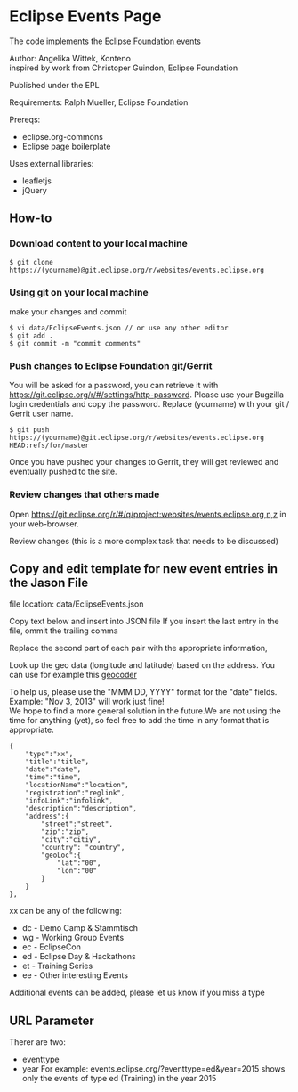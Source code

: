 # Eclipse Events Page

The code implements the [Eclipse Foundation events](http://events.eclipse.org)

Author: Angelika Wittek, Konteno <br>
inspired by work from Christoper Guindon, Eclipse Foundation

Published under the EPL

Requirements: Ralph Mueller, Eclipse Foundation

Prereqs:

* eclipse.org-commons
* Eclipse page boilerplate

Uses external libraries:

* leafletjs
* jQuery

## How-to

### Download content to your local machine

    $ git clone https://(yourname)@git.eclipse.org/r/websites/events.eclipse.org

### Using git on your local machine

make your changes and commit <br>

    $ vi data/EclipseEvents.json // or use any other editor
    $ git add .
    $ git commit -m "commit comments"

### Push changes to Eclipse Foundation git/Gerrit
You will be asked for a password, you can retrieve it with https://git.eclipse.org/r/#/settings/http-password. Please use your Bugzilla login credentials and copy the password. Replace (yourname) with your git / Gerrit user name.

    $ git push https://(yourname)@git.eclipse.org/r/websites/events.eclipse.org HEAD:refs/for/master

Once you have pushed your changes to Gerrit, they will get reviewed and eventually pushed to the site. 

### Review changes that others made

Open https://git.eclipse.org/r/#/q/project:websites/events.eclipse.org,n,z in your web-browser. 

Review changes (this is a more complex task that needs to be discussed)

## Copy and edit template for new event entries in the Jason File

file location: data/EclipseEvents.json

Copy text below and insert into JSON file 
If you insert the last entry in the file, ommit the trailing comma

Replace the second part of each pair with the appropriate information, 

Look up the geo data (longitude and latitude) based on the address. You can use for example this [geocoder](http://www.gpsvisualizer.com/geocode)


To help us, please use the "MMM DD, YYYY" format for the "date" fields. Example: "Nov 3, 2013" will work just fine! <br>
We hope to find a more general solution in the future.We are not using the time for anything (yet), so feel free to add the time in any format that is appropriate.


    {
        "type":"xx",
	    "title":"title",
        "date":"date",
        "time":"time",
        "locationName":"location",
        "registration":"reglink",
        "infoLink":"infolink",
        "description":"description",
        "address":{
            "street":"street",
            "zip":"zip",
            "city":"citiy",
            "country": "country",
            "geoLoc":{
                "lat":"00",
                "lon":"00"
            }
        }
    },

xx can be any of the following:

* dc - Demo Camp & Stammtisch
* wg - Working Group Events
* ec - EclipseCon
* ed - Eclipse Day & Hackathons
* et - Training Series
* ee - Other interesting Events

Additional events can be added, please let us know if you miss a type

## URL Parameter
Therer are two:
- eventtype
- year
For example: events.eclipse.org/?eventtype=ed&year=2015
shows only the events of type ed (Training) in the year 2015

